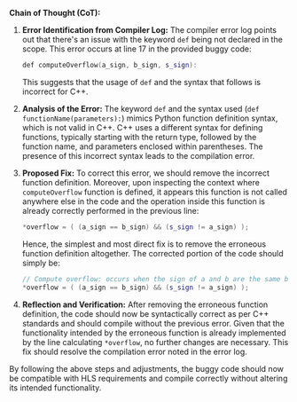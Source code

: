 **Chain of Thought (CoT):**

1. **Error Identification from Compiler Log:**
   The compiler error log points out that there's an issue with the keyword `def` being not declared in the scope. This error occurs at line 17 in the provided buggy code:
   ```cpp
   def computeOverflow(a_sign, b_sign, s_sign):
   ```
   This suggests that the usage of `def` and the syntax that follows is incorrect for C++.

2. **Analysis of the Error:**
   The keyword `def` and the syntax used (`def functionName(parameters):`) mimics Python function definition syntax, which is not valid in C++. C++ uses a different syntax for defining functions, typically starting with the return type, followed by the function name, and parameters enclosed within parentheses. The presence of this incorrect syntax leads to the compilation error.

3. **Proposed Fix:**
   To correct this error, we should remove the incorrect function definition. Moreover, upon inspecting the context where `computeOverflow` function is defined, it appears this function is not called anywhere else in the code and the operation inside this function is already correctly performed in the previous line:
   ```cpp
   *overflow = ( (a_sign == b_sign) && (s_sign != a_sign) );
   ```
   Hence, the simplest and most direct fix is to remove the erroneous function definition altogether. The corrected portion of the code should simply be:
   ```cpp
   // Compute overflow: occurs when the sign of a and b are the same but the sign of the sum is different
   *overflow = ( (a_sign == b_sign) && (s_sign != a_sign) );
   ```

4. **Reflection and Verification:**
   After removing the erroneous function definition, the code should now be syntactically correct as per C++ standards and should compile without the previous error. Given that the functionality intended by the erroneous function is already implemented by the line calculating `*overflow`, no further changes are necessary. This fix should resolve the compilation error noted in the error log.

By following the above steps and adjustments, the buggy code should now be compatible with HLS requirements and compile correctly without altering its intended functionality.